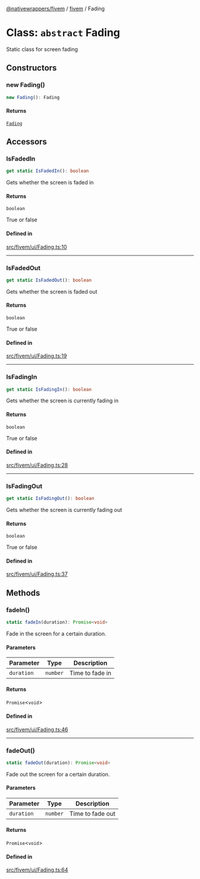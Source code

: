 [@nativewrappers/fivem](../../README.md) / [fivem](../README.md) / Fading

# Class: `abstract` Fading

Static class for screen fading

## Constructors

### new Fading()

```ts
new Fading(): Fading
```

#### Returns

[`Fading`](Fading.md)

## Accessors

### IsFadedIn

```ts
get static IsFadedIn(): boolean
```

Gets whether the screen is faded in

#### Returns

`boolean`

True or false

#### Defined in

[src/fivem/ui/Fading.ts:10](https://github.com/nativewrappers/fivem/blob/2d4fa96d0a81695a673fe4c595d3abfefbf554a5/src/fivem/ui/Fading.ts#L10)

***

### IsFadedOut

```ts
get static IsFadedOut(): boolean
```

Gets whether the screen is faded out

#### Returns

`boolean`

True or false

#### Defined in

[src/fivem/ui/Fading.ts:19](https://github.com/nativewrappers/fivem/blob/2d4fa96d0a81695a673fe4c595d3abfefbf554a5/src/fivem/ui/Fading.ts#L19)

***

### IsFadingIn

```ts
get static IsFadingIn(): boolean
```

Gets whether the screen is currently fading in

#### Returns

`boolean`

True or false

#### Defined in

[src/fivem/ui/Fading.ts:28](https://github.com/nativewrappers/fivem/blob/2d4fa96d0a81695a673fe4c595d3abfefbf554a5/src/fivem/ui/Fading.ts#L28)

***

### IsFadingOut

```ts
get static IsFadingOut(): boolean
```

Gets whether the screen is currently fading out

#### Returns

`boolean`

True or false

#### Defined in

[src/fivem/ui/Fading.ts:37](https://github.com/nativewrappers/fivem/blob/2d4fa96d0a81695a673fe4c595d3abfefbf554a5/src/fivem/ui/Fading.ts#L37)

## Methods

### fadeIn()

```ts
static fadeIn(duration): Promise<void>
```

Fade in the screen for a certain duration.

#### Parameters

| Parameter | Type | Description |
| ------ | ------ | ------ |
| `duration` | `number` | Time to fade in |

#### Returns

`Promise`\<`void`\>

#### Defined in

[src/fivem/ui/Fading.ts:46](https://github.com/nativewrappers/fivem/blob/2d4fa96d0a81695a673fe4c595d3abfefbf554a5/src/fivem/ui/Fading.ts#L46)

***

### fadeOut()

```ts
static fadeOut(duration): Promise<void>
```

Fade out the screen for a certain duration.

#### Parameters

| Parameter | Type | Description |
| ------ | ------ | ------ |
| `duration` | `number` | Time to fade out |

#### Returns

`Promise`\<`void`\>

#### Defined in

[src/fivem/ui/Fading.ts:64](https://github.com/nativewrappers/fivem/blob/2d4fa96d0a81695a673fe4c595d3abfefbf554a5/src/fivem/ui/Fading.ts#L64)
